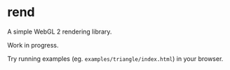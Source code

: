 # rend

A simple WebGL 2 rendering library.

Work in progress.

Try running examples (eg. `examples/triangle/index.html`) in your browser.
